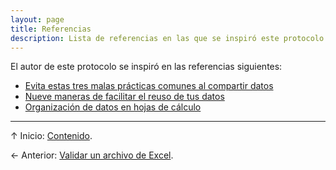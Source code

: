 ```yaml
---
layout: page
title: Referencias
description: Lista de referencias en las que se inspiró este protocolo
---
```


El autor de este protocolo se inspiró en las referencias siguientes:

- [Evita estas tres malas prácticas comunes al compartir datos](https://luisdva.github.io/pls-don't-do-this/)
- [Nueve maneras de facilitar el reuso de tus datos](http://ojs.library.queensu.ca/index.php/IEE/article/view/4608/4898)
- [Organización de datos en hojas de cálculo](http://kbroman.org/dataorg/)

---

&uarr; Inicio: [Contenido](../index.html).

&larr; Anterior: [Validar un archivo de Excel](validacion.html).
